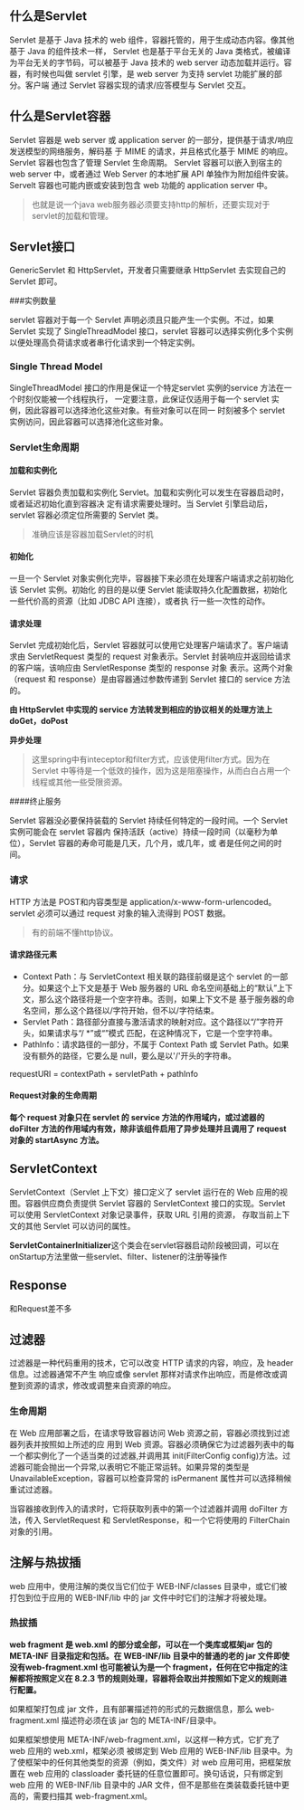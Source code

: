 ## 什么是Servlet

Servlet 是基于 Java 技术的 web 组件，容器托管的，用于生成动态内容。像其他基于 Java 的组件技术一样，
Servlet 也是基于平台无关的 Java 类格式，被编译为平台无关的字节码，可以被基于 Java 技术的 web server
动态加载并运行。容器，有时候也叫做 servlet 引擎，是 web server 为支持 servlet 功能扩展的部分。客户端
通过 Servlet 容器实现的请求/应答模型与 Servlet 交互。

## 什么是Servlet容器

Servlet 容器是 web server 或 application server 的一部分，提供基于请求/响应发送模型的网络服务，解码基
于 MIME 的请求，并且格式化基于 MIME 的响应。Servlet 容器也包含了管理 Servlet 生命周期。
Servlet 容器可以嵌入到宿主的 web server 中，或者通过 Web Server 的本地扩展 API 单独作为附加组件安装。
Servelt 容器也可能内嵌或安装到包含 web 功能的 application server 中。

> 也就是说一个java web服务器必须要支持http的解析，还要实现对于servlet的加载和管理。

## Servlet接口

GenericServlet 和 HttpServlet，开发者只需要继承 HttpServlet 去实现自己的 Servlet 即可。

###实例数量

servlet 容器对于每一个 Servlet 声明必须且只能产生一个实例。不过，如果 Servlet 实现了 SingleThreadModel 接口，servlet 容器可以选择实例化多个实例以便处理高负荷请求或者串行化请求到一个特定实例。

### Single Thread Model

SingleThreadModel 接口的作用是保证一个特定servlet 实例的service 方法在一个时刻仅能被一个线程执行，
一定要注意，此保证仅适用于每一个 servlet 实例，因此容器可以选择池化这些对象。有些对象可以在同一
时刻被多个 servlet 实例访问，因此容器可以选择池化这些对象。

### Servlet生命周期

#### 加载和实例化

Servlet 容器负责加载和实例化 Servlet。加载和实例化可以发生在容器启动时，或者延迟初始化直到容器决
定有请求需要处理时。当 Servlet 引擎启动后，servlet 容器必须定位所需要的 Servlet 类。

> 准确应该是容器加载Servlet的时机

#### 初始化

一旦一个 Servlet 对象实例化完毕，容器接下来必须在处理客户端请求之前初始化该 Servlet 实例。初始化
的目的是以便 Servlet 能读取持久化配置数据，初始化一些代价高的资源（比如 JDBC API 连接），或者执
行一些一次性的动作。

#### 请求处理

Servlet 完成初始化后，Servlet 容器就可以使用它处理客户端请求了。客户端请求由 ServletRequest 类型的
request 对象表示。Servlet 封装响应并返回给请求的客户端，该响应由 ServletResponse 类型的 response 对象
表示。这两个对象（request 和 response）是由容器通过参数传递到 Servlet 接口的 service 方法的。

**由 HttpServlet 中实现的 service 方法转发到相应的协议相关的处理方法上doGet，doPost**

**异步处理**

> 这里spring中有inteceptor和filter方式，应该使用filter方式。因为在 Servlet 中等待是一个低效的操作，因为这是阻塞操作，从而白白占用一个线程或其他一些受限资源。

####终止服务

Servlet 容器没必要保持装载的 Servlet 持续任何特定的一段时间。一个 Servlet 实例可能会在 servlet 容器内
保持活跃（active）持续一段时间（以毫秒为单位），Servlet 容器的寿命可能是几天，几个月，或几年，或
者是任何之间的时间。

### 请求

HTTP 方法是 POST和内容类型是 application/x-www-form-urlencoded。servlet 必须可以通过 request 对象的输入流得到 POST 数据。

> 有的前端不懂http协议。

#### 请求路径元素

- Context Path：与 ServletContext 相关联的路径前缀是这个 servlet 的一部分。如果这个上下文是基于 Web
  服务器的 URL 命名空间基础上的“默认”上下文，那么这个路径将是一个空字符串。否则，如果上下文不是
  基于服务器的命名空间，那么这个路径以/字符开始，但不以/字符结束。
- Servlet Path：路径部分直接与激活请求的映射对应。这个路径以“/”字符开头，如果请求与“/ *”或“”模式
  匹配，在这种情况下，它是一个空字符串。
- PathInfo：请求路径的一部分，不属于 Context Path 或 Servlet Path。如果没有额外的路径，它要么是 null，要么是以'/'开头的字符串。

requestURI = contextPath + servletPath + pathInfo 

#### Request对象的生命周期

**每个 request 对象只在 servlet 的 service 方法的作用域内，或过滤器的 doFilter 方法的作用域内有效，除非该组件启用了异步处理并且调用了 request 对象的 startAsync 方法。**

## ServletContext

ServletContext（Servlet 上下文）接口定义了 servlet 运行在的 Web 应用的视图。容器供应商负责提供 Servlet
容器的 ServletContext 接口的实现。Servlet 可以使用 ServletContext 对象记录事件，获取 URL 引用的资源，
存取当前上下文的其他 Servlet 可以访问的属性。

**ServletContainerInitializer**这个类会在servlet容器启动阶段被回调，可以在onStartup方法里做一些servlet、filter、listener的注册等操作

## Response

和Request差不多

## 过滤器

过滤器是一种代码重用的技术，它可以改变 HTTP 请求的内容，响应，及 header 信息。过滤器通常不产生
响应或像 servlet 那样对请求作出响应，而是修改或调整到资源的请求，修改或调整来自资源的响应。

### 生命周期

在 Web 应用部署之后，在请求导致容器访问 Web 资源之前，容器必须找到过滤器列表并按照如上所述的应
用到 Web 资源。容器必须确保它为过滤器列表中的每一个都实例化了一个适当类的过滤器,并调用其
init(FilterConfig config)方法。过滤器可能会抛出一个异常,以表明它不能正常运转。如果异常的类型是
UnavailableException，容器可以检查异常的 isPermanent 属性并可以选择稍候重试过滤器。

当容器接收到传入的请求时，它将获取列表中的第一个过滤器并调用 doFilter 方法，传入 ServletRequest 和
ServletResponse，和一个它将使用的 FilterChain 对象的引用。

## 注解与热拔插

web 应用中，使用注解的类仅当它们位于 WEB-INF/classes 目录中，或它们被打包到位于应用的
WEB-INF/lib 中的 jar 文件中时它们的注解才将被处理。

### 热拔插

**web fragment 是 web.xml 的部分或全部，可以在一个类库或框架jar 包的 META-INF 目录指定和包括。在 WEB-INF/lib 目录中的普通的老的 jar 文件即使没有web-fragment.xml 也可能被认为是一个 fragment，任何在它中指定的注解都将按照定义在 8.2.3 节的规则处理，容器将会取出并按照如下定义的规则进行配置。**

如果框架打包成 jar 文件，且有部署描述符的形式的元数据信息，那么 web-fragment.xml 描述符必须在该 jar
包的 META-INF/目录中。

如果框架想使用 META-INF/web-fragment.xml，以这样一种方式，它扩充了 web 应用的 web.xml，框架必须
被绑定到 Web 应用的 WEB-INF/lib 目录中。为了使框架中的任何其他类型的资源（例如，类文件）对 web
应用可用，把框架放置在 web 应用的 classloader 委托链的任意位置即可。换句话说，只有绑定到 web 应用
的 WEB-INF/lib 目录中的 JAR 文件，但不是那些在类装载委托链中更高的，需要扫描其 web-fragment.xml。